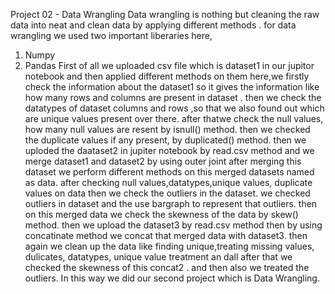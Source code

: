 Project 02 - Data Wrangling
Data wrangling is nothing but cleaning the raw data into neat and clean data by applying different methods .
for data wrangling we used two important liberaries here,
1) Numpy
2) Pandas
   First of all we uploaded csv file which is dataset1 in our jupitor notebook and then applied different methods on them
   here,we firstly check the information about the dataset1 so it gives the information like how many rows and columns are present in dataset .
   then we check the datatypes of dataset columns and rows ,so that we also found out which are unique values present over there.
   after thatwe check the null values, how many null values are resent by isnull() method.
   then we checked the duplicate values if any present, by duplicated() method.
   then we uploded the daataset2 in jupiter notebook by read.csv method
   and we merge dataset1 and dataset2 by using outer joint
   after merging this dataset we perform different methods on this merged datasets named as data.
   after checking null values,datatypes,unique values, duplicate values on data then we check the outliers in the dataset.
   we checked outliers in dataset and the use bargraph to represent that outliers.
   then on this merged data we check the skewness of the data by skew() method.
   then we upload the dataset3 by read.csv method
   then by using concatinate method we concat that merged data with dataset3.
   then again we clean up the data like finding unique,treating missing values, dulicates, datatypes, unique value treatment an dall
   after that we checked the skewness of this concat2 .
   and then also we treated the outliers.
        In this way we did our second project which is Data Wrangling.
